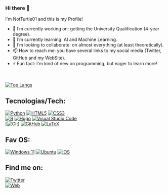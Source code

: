 ### Hi there 👋

I'm NotTurtle01 and this is my Profile!
<!--
**NotTurtle01/NotTurtle01** is a ✨ _special_ ✨ repository because its `README.md` (this file) appears on your GitHub profile.

Here are some ideas to get you started: -->

- 🔭 I’m currently working on: getting the University Qualification (4-year degree).
- 🌱 I’m currently learning: AI and Machine Learning.
- 👯 I’m looking to collaborate: on almost everything (at least theoretically).
- 📫 How to reach me: you have several links to my social media (Twitter, GitHub and my WebSite).
- ⚡ Fun fact: I'm kind of new on programming, but eager to learn more!

<br>

[![Top Langs](https://github-readme-stats.vercel.app/api/top-langs/?username=NotTurtle01&layout=compact&theme=vision-friendly-dark)](https://github.com/anuraghazra/github-readme-stats)

## Tecnologías/Tech:
[![Python](https://img.shields.io/badge/python-3670A0?style=for-the-badge&logo=python&logoColor=ffdd54)]()
[![HTML5](https://img.shields.io/badge/html5-%23E34F26.svg?style=for-the-badge&logo=html5&logoColor=white)]()
[![CSS3](https://img.shields.io/badge/css3-%231572B6.svg?style=for-the-badge&logo=css3&logoColor=white)]()
<br>
[![R](https://img.shields.io/badge/r-%23276DC3.svg?style=for-the-badge&logo=r&logoColor=white)]()
[![Hugo](https://img.shields.io/badge/Hugo-black.svg?style=for-the-badge&logo=Hugo)]()
[![Visual Studio Code](https://img.shields.io/badge/Visual%20Studio%20Code-0078d7.svg?style=for-the-badge&logo=visual-studio-code&logoColor=white)]()
<br>
[![Git](https://img.shields.io/badge/git-%23F05033.svg?style=for-the-badge&logo=git&logoColor=white)]
[![GitHub](https://img.shields.io/badge/github-%23121011.svg?style=for-the-badge&logo=github&logoColor=white)]()
[![LaTeX](https://img.shields.io/badge/latex-%23008080.svg?style=for-the-badge&logo=latex&logoColor=white)]()


## Fav OS:
[![Windows 11](https://img.shields.io/badge/Windows%2011-%230079d5.svg?style=for-the-badge&logo=Windows%2011&logoColor=white)]()
[![Ubuntu](https://img.shields.io/badge/Ubuntu-E95420?style=for-the-badge&logo=ubuntu&logoColor=white)]()
[![iOS](https://img.shields.io/badge/iOS-000000?style=for-the-badge&logo=ios&logoColor=white)]()

## Find me on:

[![Twitter](https://img.shields.io/badge/Twitter-@oscarmirass-1DA1F2?style=for-the-badge&logo=twitter&logoColor=white&labelColor=101010)](https://twitter.com/oscarmirass)
<br>
[![Web](https://img.shields.io/badge/Web-notturtle01.github.io-39E09B?style=for-the-badge&logo=Linktree&logoColor=white&labelColor=101010)](https://notturtle01.github.io)
